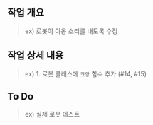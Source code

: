 ## 작업 개요

>  ex) 로봇이 야옹 소리를 내도록 수정



## 작업 상세 내용

> ex) 1. 로봇 클래스에 `크앙` 함수 추가 (#14, #15)


## To Do

> ex) 실제 로봇 테스트
